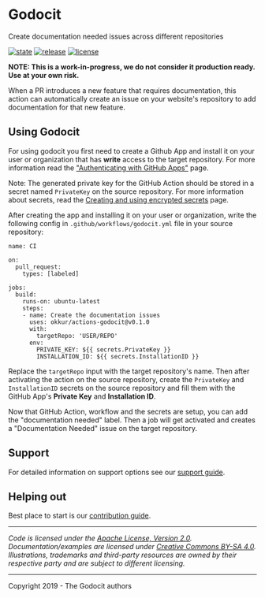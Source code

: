 # Godocit

Create documentation needed issues across different repositories

 [![state](https://img.shields.io/badge/state-unstable-blue.svg)]() [![release](https://img.shields.io/github/release/okkur/actions-godocit.svg)](https://godocit.okkur.org/releases) [![license](https://img.shields.io/github/license/okkur/actions-godocit.svg)](LICENSE)

**NOTE: This is a work-in-progress, we do not consider it production ready. Use at your own risk.**

When a PR introduces a new feature that requires documentation, this action
can automatically create an issue on your website's repository to add
documentation for that new feature.

## Using Godocit
For using godocit you first need to create a Github App and install it on your
user or organization that has **write** access to the target repository.
For more information read the ["Authenticating with GitHub Apps"](https://developer.github.com/apps/building-github-apps/authenticating-with-github-apps/) page.

Note: The generated private key for the GitHub Action should be stored in a 
secret named `PrivateKey` on the source repository. For more information
about secrets, read the [Creating and using encrypted secrets](https://help.github.com/en/actions/automating-your-workflow-with-github-actions/creating-and-using-encrypted-secrets) page.


After creating the app and installing it on your user or organization, write the
following config in `.github/workflows/godocit.yml` file in your source repository:
```
name: CI

on: 
  pull_request:
    types: [labeled]

jobs:
  build:
    runs-on: ubuntu-latest
    steps:
    - name: Create the documentation issues
      uses: okkur/actions-godocit@v0.1.0
      with:
        targetRepo: 'USER/REPO'
      env:
        PRIVATE_KEY: ${{ secrets.PrivateKey }}
        INSTALLATION_ID: ${{ secrets.InstallationID }}

```

Replace the `targetRepo` input with the target repository's name. 
Then after activating the action on the source repository, create the
`PrivateKey` and `InstallationID` secrets on the source repository and fill 
them with the GitHub App's **Private Key** and **Installation ID**.

Now that GitHub Action, workflow and the secrets are setup, you can add the
"documentation needed" label. Then a job will get
activated and creates a "Documentation Needed" issue on the target repository.


## Support
For detailed information on support options see our [support guide](/SUPPORT.md).

## Helping out
Best place to start is our [contribution guide](/CONTRIBUTING.md).

----

*Code is licensed under the [Apache License, Version 2.0](/LICENSE).*  
*Documentation/examples are licensed under [Creative Commons BY-SA 4.0](/docs/LICENSE).*  
*Illustrations, trademarks and third-party resources are owned by their respective party and are subject to different licensing.*

---

Copyright 2019 - The Godocit authors
